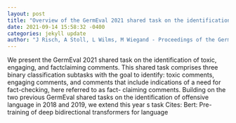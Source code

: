 ```yaml
--- 
layout: post 
title: "Overview of the GermEval 2021 shared task on the identification of toxic, engaging, and fact-claiming comments" 
date: 2021-09-14 15:58:32 -0400 
categories: jekyll update 
author: "J Risch, A Stoll, L Wilms, M Wiegand - Proceedings of the GermEval, 2021" 
--- 
```

We present the GermEval 2021 shared task on the identification of toxic, engaging, and factclaiming comments. This shared task comprises three binary classification subtasks with the goal to identify: toxic comments, engaging comments, and comments that include indications of a need for fact-checking, here referred to as fact- claiming comments. Building on the two previous GermEval shared tasks on the identification of offensive language in 2018 and 2019, we extend this year s task Cites: Bert: Pre-training of deep bidirectional transformers for language